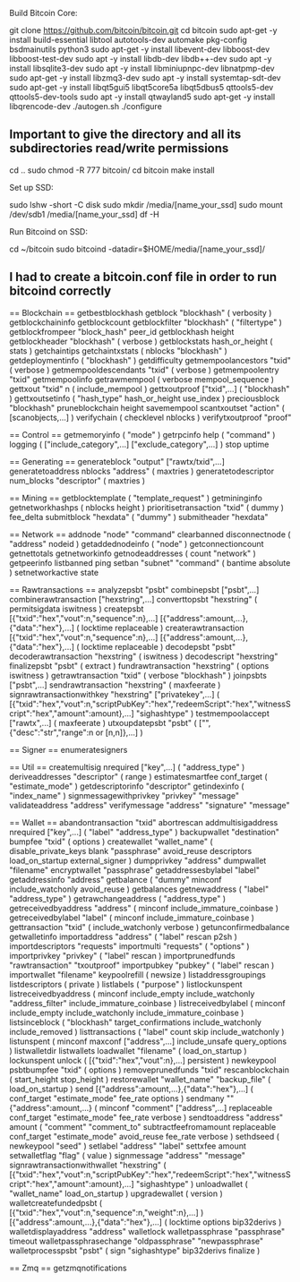 Build Bitcoin Core:

git clone https://github.com/bitcoin/bitcoin.git
cd bitcoin
sudo apt-get -y install build-essential libtool autotools-dev automake pkg-config bsdmainutils python3
sudo apt-get -y install libevent-dev libboost-dev libboost-test-dev
sudo apt -y install libdb-dev libdb++-dev
sudo apt -y install libsqlite3-dev
sudo apt -y install libminiupnpc-dev libnatpmp-dev
sudo apt-get -y install libzmq3-dev <!-- need to include this if you want to run LND on top of this node -->
sudo apt -y install systemtap-sdt-dev
sudo apt-get -y install libqt5gui5 libqt5core5a libqt5dbus5 qttools5-dev qttools5-dev-tools
sudo apt -y install qtwayland5
sudo apt-get -y install libqrencode-dev
./autogen.sh
./configure
## Important to give the directory and all its subdirectories read/write permissions
cd ..
sudo chmod -R 777 bitcoin/
cd bitcoin
make install


Set up SSD:

sudo lshw -short -C disk
sudo mkdir /media/[name_your_ssd]
sudo mount /dev/sdb1 /media/[name_your_ssd]
df -H


Run Bitcoind on SSD:

cd ~/bitcoin
sudo bitcoind -datadir=$HOME/media/[name_your_ssd]/

## I had to create a bitcoin.conf file in order to run bitcoind correctly

== Blockchain ==
getbestblockhash
getblock "blockhash" ( verbosity )
getblockchaininfo
getblockcount
getblockfilter "blockhash" ( "filtertype" )
getblockfrompeer "block_hash" peer_id
getblockhash height
getblockheader "blockhash" ( verbose )
getblockstats hash_or_height ( stats )
getchaintips
getchaintxstats ( nblocks "blockhash" )
getdeploymentinfo ( "blockhash" )
getdifficulty
getmempoolancestors "txid" ( verbose )
getmempooldescendants "txid" ( verbose )
getmempoolentry "txid"
getmempoolinfo
getrawmempool ( verbose mempool_sequence )
gettxout "txid" n ( include_mempool )
gettxoutproof ["txid",...] ( "blockhash" )
gettxoutsetinfo ( "hash_type" hash_or_height use_index )
preciousblock "blockhash"
pruneblockchain height
savemempool
scantxoutset "action" ( [scanobjects,...] )
verifychain ( checklevel nblocks )
verifytxoutproof "proof"

== Control ==
getmemoryinfo ( "mode" )
getrpcinfo
help ( "command" )
logging ( ["include_category",...] ["exclude_category",...] )
stop
uptime

== Generating ==
generateblock "output" ["rawtx/txid",...]
generatetoaddress nblocks "address" ( maxtries )
generatetodescriptor num_blocks "descriptor" ( maxtries )

== Mining ==
getblocktemplate ( "template_request" )
getmininginfo
getnetworkhashps ( nblocks height )
prioritisetransaction "txid" ( dummy ) fee_delta
submitblock "hexdata" ( "dummy" )
submitheader "hexdata"

== Network ==
addnode "node" "command"
clearbanned
disconnectnode ( "address" nodeid )
getaddednodeinfo ( "node" )
getconnectioncount
getnettotals
getnetworkinfo
getnodeaddresses ( count "network" )
getpeerinfo
listbanned
ping
setban "subnet" "command" ( bantime absolute )
setnetworkactive state

== Rawtransactions ==
analyzepsbt "psbt"
combinepsbt ["psbt",...]
combinerawtransaction ["hexstring",...]
converttopsbt "hexstring" ( permitsigdata iswitness )
createpsbt [{"txid":"hex","vout":n,"sequence":n},...] [{"address":amount,...},{"data":"hex"},...] ( locktime replaceable )
createrawtransaction [{"txid":"hex","vout":n,"sequence":n},...] [{"address":amount,...},{"data":"hex"},...] ( locktime replaceable )
decodepsbt "psbt"
decoderawtransaction "hexstring" ( iswitness )
decodescript "hexstring"
finalizepsbt "psbt" ( extract )
fundrawtransaction "hexstring" ( options iswitness )
getrawtransaction "txid" ( verbose "blockhash" )
joinpsbts ["psbt",...]
sendrawtransaction "hexstring" ( maxfeerate )
signrawtransactionwithkey "hexstring" ["privatekey",...] ( [{"txid":"hex","vout":n,"scriptPubKey":"hex","redeemScript":"hex","witnessScript":"hex","amount":amount},...] "sighashtype" )
testmempoolaccept ["rawtx",...] ( maxfeerate )
utxoupdatepsbt "psbt" ( ["",{"desc":"str","range":n or [n,n]},...] )

== Signer ==
enumeratesigners

== Util ==
createmultisig nrequired ["key",...] ( "address_type" )
deriveaddresses "descriptor" ( range )
estimatesmartfee conf_target ( "estimate_mode" )
getdescriptorinfo "descriptor"
getindexinfo ( "index_name" )
signmessagewithprivkey "privkey" "message"
validateaddress "address"
verifymessage "address" "signature" "message"

== Wallet ==
abandontransaction "txid"
abortrescan
addmultisigaddress nrequired ["key",...] ( "label" "address_type" )
backupwallet "destination"
bumpfee "txid" ( options )
createwallet "wallet_name" ( disable_private_keys blank "passphrase" avoid_reuse descriptors load_on_startup external_signer )
dumpprivkey "address"
dumpwallet "filename"
encryptwallet "passphrase"
getaddressesbylabel "label"
getaddressinfo "address"
getbalance ( "dummy" minconf include_watchonly avoid_reuse )
getbalances
getnewaddress ( "label" "address_type" )
getrawchangeaddress ( "address_type" )
getreceivedbyaddress "address" ( minconf include_immature_coinbase )
getreceivedbylabel "label" ( minconf include_immature_coinbase )
gettransaction "txid" ( include_watchonly verbose )
getunconfirmedbalance
getwalletinfo
importaddress "address" ( "label" rescan p2sh )
importdescriptors "requests"
importmulti "requests" ( "options" )
importprivkey "privkey" ( "label" rescan )
importprunedfunds "rawtransaction" "txoutproof"
importpubkey "pubkey" ( "label" rescan )
importwallet "filename"
keypoolrefill ( newsize )
listaddressgroupings
listdescriptors ( private )
listlabels ( "purpose" )
listlockunspent
listreceivedbyaddress ( minconf include_empty include_watchonly "address_filter" include_immature_coinbase )
listreceivedbylabel ( minconf include_empty include_watchonly include_immature_coinbase )
listsinceblock ( "blockhash" target_confirmations include_watchonly include_removed )
listtransactions ( "label" count skip include_watchonly )
listunspent ( minconf maxconf ["address",...] include_unsafe query_options )
listwalletdir
listwallets
loadwallet "filename" ( load_on_startup )
lockunspent unlock ( [{"txid":"hex","vout":n},...] persistent )
newkeypool
psbtbumpfee "txid" ( options )
removeprunedfunds "txid"
rescanblockchain ( start_height stop_height )
restorewallet "wallet_name" "backup_file" ( load_on_startup )
send [{"address":amount,...},{"data":"hex"},...] ( conf_target "estimate_mode" fee_rate options )
sendmany "" {"address":amount,...} ( minconf "comment" ["address",...] replaceable conf_target "estimate_mode" fee_rate verbose )
sendtoaddress "address" amount ( "comment" "comment_to" subtractfeefromamount replaceable conf_target "estimate_mode" avoid_reuse fee_rate verbose )
sethdseed ( newkeypool "seed" )
setlabel "address" "label"
settxfee amount
setwalletflag "flag" ( value )
signmessage "address" "message"
signrawtransactionwithwallet "hexstring" ( [{"txid":"hex","vout":n,"scriptPubKey":"hex","redeemScript":"hex","witnessScript":"hex","amount":amount},...] "sighashtype" )
unloadwallet ( "wallet_name" load_on_startup )
upgradewallet ( version )
walletcreatefundedpsbt ( [{"txid":"hex","vout":n,"sequence":n,"weight":n},...] ) [{"address":amount,...},{"data":"hex"},...] ( locktime options bip32derivs )
walletdisplayaddress "address"
walletlock
walletpassphrase "passphrase" timeout
walletpassphrasechange "oldpassphrase" "newpassphrase"
walletprocesspsbt "psbt" ( sign "sighashtype" bip32derivs finalize )

== Zmq ==
getzmqnotifications